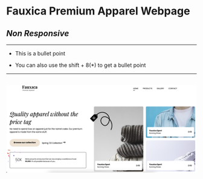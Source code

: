 # **Fauxica Premium Apparel Webpage**

## _Non Responsive_

---

- This is a bullet point

* You can also use the shift + 8(\*) to get a bullet point

---

## ![Image Link](https://github.com/Germain712/Fauxica/blob/main/images/Fauxica%20Screenshot.png)
